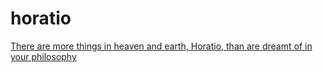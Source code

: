 # horatio
[There are more things in heaven and earth, Horatio, than are dreamt of in your philosophy](https://github.com/hessiser/veritas/tree/global-beta)
